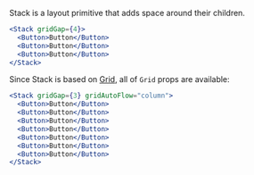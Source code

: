 Stack is a layout primitive that adds space around their children.

```jsx
<Stack gridGap={4}>
  <Button>Button</Button>
  <Button>Button</Button>
  <Button>Button</Button>
</Stack>
```

Since Stack is based on [Grid](/#/Primitives?id=grid), all of `Grid` props are available:

```jsx
<Stack gridGap={3} gridAutoFlow="column">
  <Button>Button</Button>
  <Button>Button</Button>
  <Button>Button</Button>
  <Button>Button</Button>
  <Button>Button</Button>
  <Button>Button</Button>
  <Button>Button</Button>
</Stack>
```
